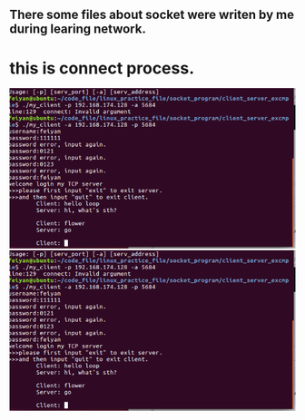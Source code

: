 ## There some files about socket were writen by me during learing network.
# this is connect process.
![server](https://github.com/feiyan-affection/Linux_Network_File/blob/master/learngit/socket_client.png)
![client](https://github.com/feiyan-affection/Linux_Network_File/blob/master/learngit/socket_client.png)
